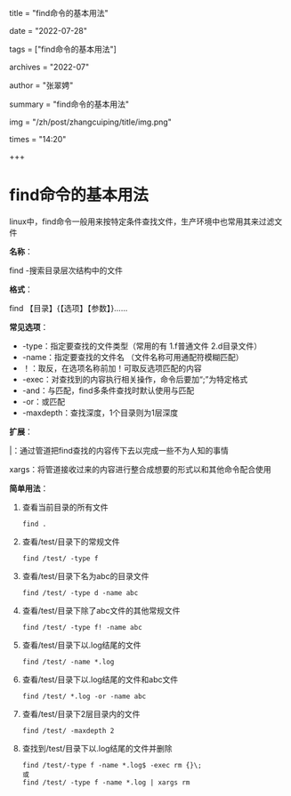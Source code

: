 title = "find命令的基本用法" 

date = "2022-07-28" 

tags = ["find命令的基本用法"] 

archives = "2022-07" 

author = "张翠娉" 

summary = "find命令的基本用法"

img = "/zh/post/zhangcuiping/title/img.png" 

times = "14:20"

+++

# find命令的基本用法

linux中，find命令一般用来按特定条件查找文件，生产环境中也常用其来过滤文件

**名称**：

find -搜索目录层次结构中的文件

**格式**：

find 【目录】{【选项】【参数】}......

**常见选项**：

- -type：指定要查找的文件类型（常用的有 1.f普通文件 2.d目录文件）
- -name：指定要查找的文件名  （文件名称可用通配符模糊匹配）
- ！：取反，在选项名称前加！可取反选项匹配的内容
- -exec：对查找到的内容执行相关操作，命令后要加“\;”为特定格式
- -and：与匹配，find多条件查找时默认使用与匹配
- -or：或匹配
- -maxdepth：查找深度，1个目录则为1层深度

**扩展**：

|：通过管道把find查找的内容传下去以完成一些不为人知的事情

xargs：将管道接收过来的内容进行整合成想要的形式以和其他命令配合使用

**简单用法**：

1. 查看当前目录的所有文件

   ```
   find .
   ```

2. 查看/test/目录下的常规文件

   ```
   find /test/ -type f
   ```

3. 查看/test/目录下名为abc的目录文件

   ```
   find /test/ -type d -name abc
   ```

4. 查看/test/目录下除了abc文件的其他常规文件

   ```
   find /test/ -type f! -name abc
   ```

5. 查看/test/目录下以.log结尾的文件

   ```
   find /test/ -name *.log
   ```

6. 查看/test/目录下以.log结尾的文件和abc文件

   ```
   find /test/ *.log -or -name abc
   ```

7. 查看/test/目录下2层目录内的文件

   ```
   find /test/ -maxdepth 2
   ```

8. 查找到/test/目录下以.log结尾的文件并删除

   ```
   find /test/-type f -name *.log$ -exec rm {}\;
   或
   find /test/ -type f -name *.log | xargs rm
   ```